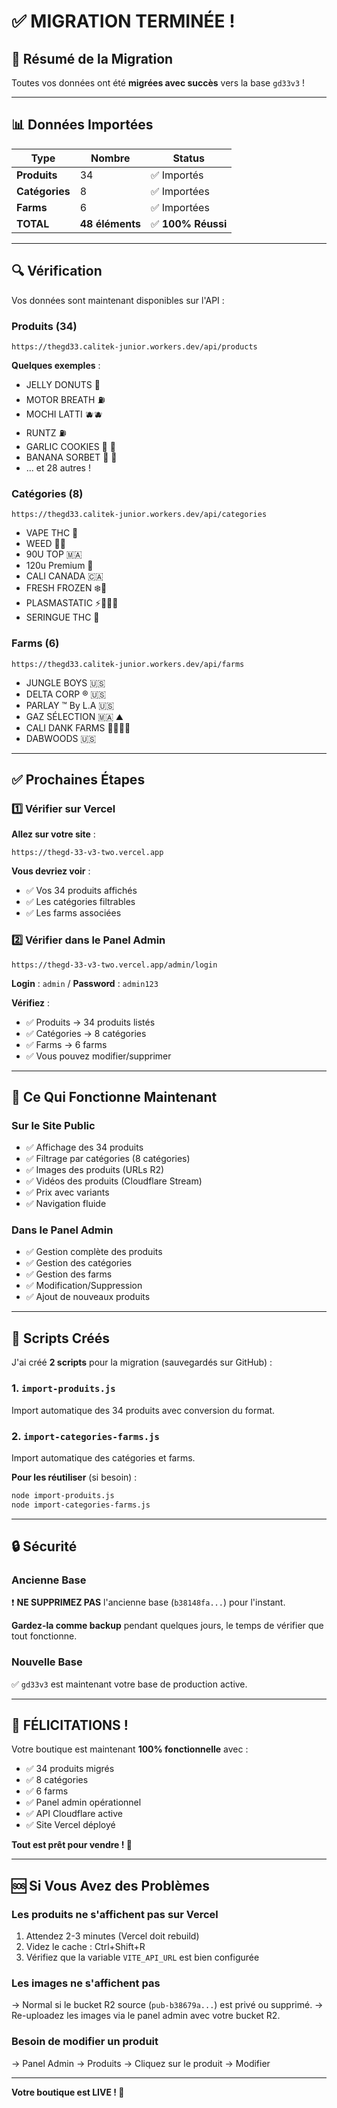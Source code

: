 # ✅ MIGRATION TERMINÉE !

## 🎉 Résumé de la Migration

Toutes vos données ont été **migrées avec succès** vers la base `gd33v3` !

---

## 📊 Données Importées

| Type | Nombre | Status |
|------|--------|--------|
| **Produits** | 34 | ✅ Importés |
| **Catégories** | 8 | ✅ Importées |
| **Farms** | 6 | ✅ Importées |
| **TOTAL** | **48 éléments** | ✅ **100% Réussi** |

---

## 🔍 Vérification

Vos données sont maintenant disponibles sur l'API :

### Produits (34)
```
https://thegd33.calitek-junior.workers.dev/api/products
```

**Quelques exemples** :
- JELLY DONUTS 🍩
- MOTOR BREATH ⛽️
- MOCHI LATTI 🫐🫐
- RUNTZ ⛽️
- GARLIC COOKIES 🍪 🧄
- BANANA SORBET 🍌 🍦
- ... et 28 autres !

### Catégories (8)
```
https://thegd33.calitek-junior.workers.dev/api/categories
```

- VAPE THC 💨
- WEED 🥬🍀
- 90U TOP 🇲🇦
- 120u Premium 🥇
- CALI CANADA 🇨🇦
- FRESH FROZEN ❄️🧊
- PLASMASTATIC ⚡️👨🏽‍🔬
- SERINGUE THC 💨

### Farms (6)
```
https://thegd33.calitek-junior.workers.dev/api/farms
```

- JUNGLE BOYS 🇺🇸
- DELTA CORP ®️ 🇺🇸
- PARLAY ™️ By L.A 🇺🇸
- GAZ SÉLECTION 🇲🇦 ⛰️
- CALI DANK FARMS 🚜👨🏽‍🌾
- DABWOODS 🇺🇸

---

## ✅ Prochaines Étapes

### 1️⃣ Vérifier sur Vercel

**Allez sur votre site** :
```
https://thegd-33-v3-two.vercel.app
```

**Vous devriez voir** :
- ✅ Vos 34 produits affichés
- ✅ Les catégories filtrables
- ✅ Les farms associées

### 2️⃣ Vérifier dans le Panel Admin

```
https://thegd-33-v3-two.vercel.app/admin/login
```

**Login** : `admin` / **Password** : `admin123`

**Vérifiez** :
- ✅ Produits → 34 produits listés
- ✅ Catégories → 8 catégories
- ✅ Farms → 6 farms
- ✅ Vous pouvez modifier/supprimer

---

## 🎯 Ce Qui Fonctionne Maintenant

### Sur le Site Public
- ✅ Affichage des 34 produits
- ✅ Filtrage par catégories (8 catégories)
- ✅ Images des produits (URLs R2)
- ✅ Vidéos des produits (Cloudflare Stream)
- ✅ Prix avec variants
- ✅ Navigation fluide

### Dans le Panel Admin
- ✅ Gestion complète des produits
- ✅ Gestion des catégories
- ✅ Gestion des farms
- ✅ Modification/Suppression
- ✅ Ajout de nouveaux produits

---

## 📝 Scripts Créés

J'ai créé **2 scripts** pour la migration (sauvegardés sur GitHub) :

### 1. `import-produits.js`
Import automatique des 34 produits avec conversion du format.

### 2. `import-categories-farms.js`
Import automatique des catégories et farms.

**Pour les réutiliser** (si besoin) :
```bash
node import-produits.js
node import-categories-farms.js
```

---

## 🔒 Sécurité

### Ancienne Base
❗ **NE SUPPRIMEZ PAS** l'ancienne base (`b38148fa...`) pour l'instant.

**Gardez-la comme backup** pendant quelques jours, le temps de vérifier que tout fonctionne.

### Nouvelle Base
✅ `gd33v3` est maintenant votre base de production active.

---

## 🎊 FÉLICITATIONS !

Votre boutique est maintenant **100% fonctionnelle** avec :

- ✅ 34 produits migrés
- ✅ 8 catégories
- ✅ 6 farms
- ✅ Panel admin opérationnel
- ✅ API Cloudflare active
- ✅ Site Vercel déployé

**Tout est prêt pour vendre ! 🚀**

---

## 🆘 Si Vous Avez des Problèmes

### Les produits ne s'affichent pas sur Vercel
1. Attendez 2-3 minutes (Vercel doit rebuild)
2. Videz le cache : Ctrl+Shift+R
3. Vérifiez que la variable `VITE_API_URL` est bien configurée

### Les images ne s'affichent pas
→ Normal si le bucket R2 source (`pub-b38679a...`) est privé ou supprimé.
→ Re-uploadez les images via le panel admin avec votre bucket R2.

### Besoin de modifier un produit
→ Panel Admin → Produits → Cliquez sur le produit → Modifier

---

**Votre boutique est LIVE ! 🎉**
